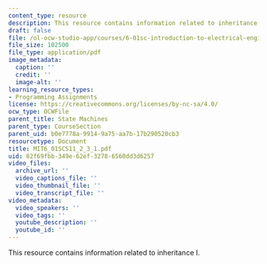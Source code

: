 ```yaml
---
content_type: resource
description: This resource contains information related to inheritance I.
draft: false
file: /ol-ocw-studio-app/courses/6-01sc-introduction-to-electrical-engineering-and-computer-science-i-spring-2011/82f69fbb349e62ef32786560dd3d6257_MIT6_01SCS11_2_3_1.pdf
file_size: 102500
file_type: application/pdf
image_metadata:
  caption: ''
  credit: ''
  image-alt: ''
learning_resource_types:
- Programming Assignments
license: https://creativecommons.org/licenses/by-nc-sa/4.0/
ocw_type: OCWFile
parent_title: State Machines
parent_type: CourseSection
parent_uid: b0e7778a-9914-9a75-aa7b-17b290520cb3
resourcetype: Document
title: MIT6_01SCS11_2_3_1.pdf
uid: 82f69fbb-349e-62ef-3278-6560dd3d6257
video_files:
  archive_url: ''
  video_captions_file: ''
  video_thumbnail_file: ''
  video_transcript_file: ''
video_metadata:
  video_speakers: ''
  video_tags: ''
  youtube_description: ''
  youtube_id: ''
---
```

This resource contains information related to inheritance I.